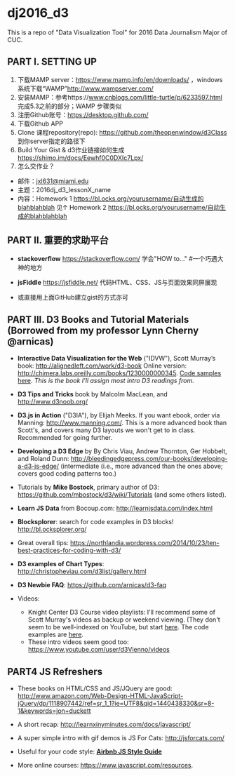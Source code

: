 # dj2016_d3
This is a repo of "Data Visualization Tool" for 2016 Data Journalism Major of  CUC.

## PART I. SETTING UP
1. 下载MAMP server：https://www.mamp.info/en/downloads/ ，windows系统下载“WAMP”http://www.wampserver.com/
2. 安装MAMP：参考https://www.cnblogs.com/little-turtle/p/6233597.html 完成5.3之前的部分；WAMP 步骤类似
3. 注册Github账号：https://desktop.github.com/
4. 下载Github APP
5. Clone 课程repository(repo): https://github.com/theopenwindow/d3Class 到你server指定的路径下
6. Build Your Gist & d3作业链接如何生成 https://shimo.im/docs/Eewhf0C0DXIc7Lpx/
7. 怎么交作业？
* 邮件：jxl631@miami.edu
* 主题：2016dj_d3_lessonX_name
* 内容：Homework 1 https://bl.ocks.org/yourusername/自动生成的blahblahblah 见↑
       Homework 2 https://bl.ocks.org/yourusername/自动生成的blahblahblah

## PART II. 重要的求助平台
* **stackoverflow** https://stackoverflow.com/ 学会"HOW to..." #一个巧遇大神的地方

* **jsFiddle** https://jsfiddle.net/ 代码HTML、CSS、JS与页面效果同屏展现

* 或直接用上面GitHub建立gist的方式亦可

## PART III. D3 Books and Tutorial Materials (Borrowed from my professor Lynn Cherny @arnicas) 
* **Interactive Data Visualization for the Web** ("IDVW"), Scott Murray’s book: http://alignedleft.com/work/d3-book
Online version: http://chimera.labs.oreilly.com/books/1230000000345.  [Code samples here](https://github.com/alignedleft/d3-book). *This is the book I'll assign most intro D3 readings from.*

* **D3 Tips and Tricks** book by Malcolm MacLean, and http://www.d3noob.org/

* **D3.js in Action** ("D3IA"), by Elijah Meeks.  If you want ebook, order via Manning: http://www.manning.com/.  This is a more advanced book than Scott's, and covers many D3 layouts we won't get to in class.  Recommended for going further.

* **Developing a D3 Edge** by By Chris Viau, Andrew Thornton, Ger Hobbelt, and Roland Dunn: http://bleedingedgepress.com/our-books/developing-a-d3-js-edge/ (intermediate (i.e., more advanced than the ones above; covers good coding patterns too.)

* Tutorials by **Mike Bostock**, primary author of D3: https://github.com/mbostock/d3/wiki/Tutorials (and some others listed).

* **Learn JS Data** from Bocoup.com: http://learnjsdata.com/index.html

* **Blocksplorer**: search for code examples in D3 blocks! http://bl.ocksplorer.org/

* Great overall tips: https://northlandia.wordpress.com/2014/10/23/ten-best-practices-for-coding-with-d3/

* **D3 examples of Chart Types**: http://christopheviau.com/d3list/gallery.html

* **D3 Newbie FAQ**:  https://github.com/arnicas/d3-faq

* Videos:
    * Knight Center D3 Course video playlists: I'll recommend some of Scott Murray's videos as backup or weekend viewing. (They don't seem to be well-indexed on YouTube, but start [here](https://www.youtube.com/user/KnightCenterMOOC/playlists).  The code examples are [here](https://github.com/alignedleft/data-vis-d3).
    * These intro videos seem good too: https://www.youtube.com/user/d3Vienno/videos


## PART4 JS Refreshers

* These books on HTML/CSS and JS/JQuery are good: http://www.amazon.com/Web-Design-HTML-JavaScript-jQuery/dp/1118907442/ref=sr_1_1?ie=UTF8&qid=1440438330&sr=8-1&keywords=jon+duckett

* A short recap: http://learnxinyminutes.com/docs/javascript/

* A super simple intro with gif demos is JS For Cats: http://jsforcats.com/

* Useful for your code style: **[Airbnb JS Style Guide](https://github.com/airbnb/javascript/tree/master/es5)**

* More online courses: https://www.javascript.com/resources.
